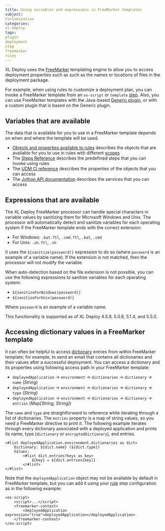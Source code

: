 ```yaml
---
title: Using variables and expressions in FreeMarker templates
subject:
Customization
categories:
xl-deploy
tags:
plugin
deployment
step
freemarker
rules
---
```


XL Deploy uses the [FreeMarker](http://freemarker.sourceforge.net/) templating engine to allow you to access deployment properties such as such as the names or locations of files in the deployment package.

For example, when using rules to customize a deployment plan, you can invoke a FreeMarker template from an `os-script` or `template` [step](/xl-deploy/latest/referencesteps.html). Also, you can use FreeMarker templates with the Java-based [Generic plugin](/xl-deploy/concept/templating-in-the-xl-deploy-generic-plugin.html), or with a custom plugin that is based on the Generic plugin.

## Variables that are available

The data that is available for you to use in a FreeMarker template depends on when and where the template will be used.

* [Objects and properties available to rules](/xl-deploy/concept/objects-and-properties-available-to-rules.html) describes the objects that are available for you to use in rules with different [scopes](/xl-deploy/concept/getting-started-with-xl-deploy-rules.html#how-rules-affect-one-another)
* The [Steps Reference](/xl-deploy/latest/referencesteps.html) describes the predefined steps that you can invoke using rules
* The [UDM CI reference](/xl-deploy/latest/udmcireference.html) describes the properties of the objects that you can access
* The [Jython API documentation](/jython-docs/#!/xl-deploy/5.1.x/) describes the services that you can access

## Expressions that are available

The XL Deploy FreeMarker processor can handle special characters in variable values by sanitizing them for Microsoft Windows and Unix. The processor will automatically detect and sanitize variables for each operating system if the FreeMarker template ends with the correct extension:

* For Windows: `.bat.ftl`, `.cmd.ftl`, `.bat`, `.cmd`
* For Unix: `.sh.ftl`, `.sh`

It uses the `${sanitize(password)}` expression to do so (where `password` is an example of a variable name). If the extension is not matched, then the processor will not modify the variable.

When auto-detection based on the file extension is not possible, you can use the following expressions to sanitize variables for each operating system:

* `${sanitizeForWindows(password)}`
* `${sanitizeForUnix(password)}`

Where `password` is an example of a variable name.

This functionality is supported as of XL Deploy 4.5.9, 5.0.8, 5.1.4, and 5.5.0.

## Accessing dictionary values in a FreeMarker template

It can often be helpful to access [dictionary](/xl-deploy/how-to/create-a-dictionary.html) entries from within FreeMarker template; for example, to send an email that contains all dictionaries and their values after a successful deployment. You can access a dictionary and its properties using following access path in your FreeMarker template:

* `deployedApplication` &#8594; `environment` &#8594; `dictionaries` &#8594; `dictionary` &#8594; `name` (_String_)
* `deployedApplication` &#8594; `environment` &#8594; `dictionaries` &#8594; `dictionary` &#8594; `type` (_String_)
* `deployedApplication` &#8594; `environment` &#8594; `dictionaries` &#8594; `dictionary` &#8594; `entries` (_Map[String, String]_)

The `name` and `type` are straightforward to reference while iterating through a list of dictionaries. The `entries` property is a map of string values, so you need a FreeMarker directive to print it. The following example iterates through every dictionary associated with a deployed application and prints its name, type (`dictionary` or `encryptedDictionary`), and entries.

    <#list deployedApplication.environment.dictionaries as dict>
        Dictionary: ${dict.name} (${dict.type})
        Values:
            <#list dict.entries?keys as key>
                ${key} = ${dict.entries[key]}
            </#list>
    </#list>

Note that the `deployedApplication` object may not be available by default in FreeMarker template, but you can add it using your [rule](/xl-deploy/concept/getting-started-with-xl-deploy-rules.html) step configuration as in the following example:

    <os-script>
        <script>...</script>
        <freemarker-context>
            <deployedApplication expression="true">deployedApplication</deployedApplication>
        </freemarker-context>
    </os-script>
